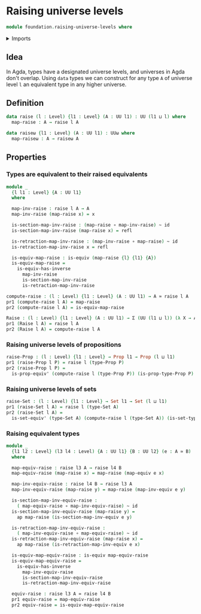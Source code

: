 # Raising universe levels

```agda
module foundation.raising-universe-levels where
```

<details><summary>Imports</summary>

```agda
open import foundation.action-on-identifications-functions
open import foundation.dependent-pair-types
open import foundation.universe-levels

open import foundation-core.equivalences
open import foundation-core.function-types
open import foundation-core.homotopies
open import foundation-core.identity-types
open import foundation-core.propositions
open import foundation-core.sets
```

</details>

## Idea

In Agda, types have a designated universe levels, and universes in Agda don't
overlap. Using `data` types we can construct for any type `A` of universe level
`l` an equivalent type in any higher universe.

## Definition

```agda
data raise (l : Level) {l1 : Level} (A : UU l1) : UU (l1 ⊔ l) where
  map-raise : A → raise l A

data raiseω {l1 : Level} (A : UU l1) : UUω where
  map-raiseω : A → raiseω A
```

## Properties

### Types are equivalent to their raised equivalents

```agda
module _
  {l l1 : Level} {A : UU l1}
  where

  map-inv-raise : raise l A → A
  map-inv-raise (map-raise x) = x

  is-section-map-inv-raise : (map-raise ∘ map-inv-raise) ~ id
  is-section-map-inv-raise (map-raise x) = refl

  is-retraction-map-inv-raise : (map-inv-raise ∘ map-raise) ~ id
  is-retraction-map-inv-raise x = refl

  is-equiv-map-raise : is-equiv (map-raise {l} {l1} {A})
  is-equiv-map-raise =
    is-equiv-has-inverse
      map-inv-raise
      is-section-map-inv-raise
      is-retraction-map-inv-raise

compute-raise : (l : Level) {l1 : Level} (A : UU l1) → A ≃ raise l A
pr1 (compute-raise l A) = map-raise
pr2 (compute-raise l A) = is-equiv-map-raise

Raise : (l : Level) {l1 : Level} (A : UU l1) → Σ (UU (l1 ⊔ l)) (λ X → A ≃ X)
pr1 (Raise l A) = raise l A
pr2 (Raise l A) = compute-raise l A
```

### Raising universe levels of propositions

```agda
raise-Prop : (l : Level) {l1 : Level} → Prop l1 → Prop (l ⊔ l1)
pr1 (raise-Prop l P) = raise l (type-Prop P)
pr2 (raise-Prop l P) =
  is-prop-equiv' (compute-raise l (type-Prop P)) (is-prop-type-Prop P)
```

### Raising universe levels of sets

```agda
raise-Set : (l : Level) {l1 : Level} → Set l1 → Set (l ⊔ l1)
pr1 (raise-Set l A) = raise l (type-Set A)
pr2 (raise-Set l A) =
  is-set-equiv' (type-Set A) (compute-raise l (type-Set A)) (is-set-type-Set A)
```

### Raising equivalent types

```agda
module _
  {l1 l2 : Level} (l3 l4 : Level) {A : UU l1} {B : UU l2} (e : A ≃ B)
  where

  map-equiv-raise : raise l3 A → raise l4 B
  map-equiv-raise (map-raise x) = map-raise (map-equiv e x)

  map-inv-equiv-raise : raise l4 B → raise l3 A
  map-inv-equiv-raise (map-raise y) = map-raise (map-inv-equiv e y)

  is-section-map-inv-equiv-raise :
    ( map-equiv-raise ∘ map-inv-equiv-raise) ~ id
  is-section-map-inv-equiv-raise (map-raise y) =
    ap map-raise (is-section-map-inv-equiv e y)

  is-retraction-map-inv-equiv-raise :
    ( map-inv-equiv-raise ∘ map-equiv-raise) ~ id
  is-retraction-map-inv-equiv-raise (map-raise x) =
    ap map-raise (is-retraction-map-inv-equiv e x)

  is-equiv-map-equiv-raise : is-equiv map-equiv-raise
  is-equiv-map-equiv-raise =
    is-equiv-has-inverse
      map-inv-equiv-raise
      is-section-map-inv-equiv-raise
      is-retraction-map-inv-equiv-raise

  equiv-raise : raise l3 A ≃ raise l4 B
  pr1 equiv-raise = map-equiv-raise
  pr2 equiv-raise = is-equiv-map-equiv-raise
```

